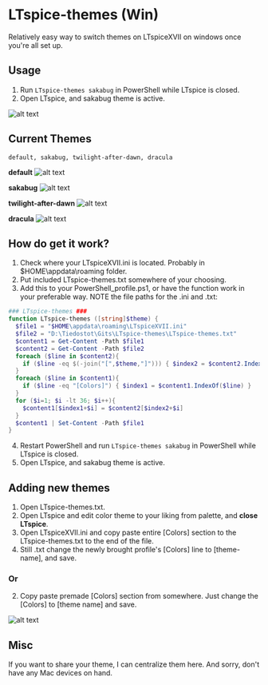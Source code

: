 # LTspice-themes (Win)

Relatively easy way to switch themes on LTspiceXVII on windows once you're all set up.

## Usage

1) Run `LTspice-themes sakabug` in PowerShell while LTspice is closed.
2) Open LTspice, and sakabug theme is active.

![alt text](https://github.com/sakabug/LTspice-themes/blob/main/images/p2.jpg?raw=true)

## Current Themes

`default, sakabug, twilight-after-dawn, dracula`

**default**
![alt text](https://github.com/sakabug/LTspice-themes/blob/main/images/default.jpg?raw=true)

**sakabug**
![alt text](https://github.com/sakabug/LTspice-themes/blob/main/images/sakabug.jpg?raw=true)

**twilight-after-dawn**
![alt text](https://github.com/sakabug/LTspice-themes/blob/main/images/twilight.jpg?raw=true)

**dracula**
![alt text](https://github.com/sakabug/LTspice-themes/blob/main/images/dracula.jpg?raw=true)


## How do get it work?

1) Check where your LTspiceXVII.ini is located. Probably in \$HOME\appdata\roaming folder.
2) Put included LTspice-themes.txt somewhere of your choosing.
3) Add this to your PowerShell_profile.ps1, or have the function work in your preferable way. NOTE the file paths for the .ini and .txt:

```powershell
### LTspice-themes ###
function LTspice-themes ([string]$theme) {
  $file1 = "$HOME\appdata\roaming\LTspiceXVII.ini"
  $file2 = "D:\Tiedostot\Gits\LTspice-themes\LTspice-themes.txt"
  $content1 = Get-Content -Path $file1
  $content2 = Get-Content -Path $file2
  foreach ($line in $content2){
    if ($line -eq $(-join("[",$theme,"]"))) { $index2 = $content2.IndexOf($line) }
  }
  foreach ($line in $content1){
    if ($line -eq "[Colors]") { $index1 = $content1.IndexOf($line) }
  }
  for ($i=1; $i -lt 36; $i++){
    $content1[$index1+$i] = $content2[$index2+$i]
  }
  $content1 | Set-Content -Path $file1
}
```

4) Restart PowerShell and run `LTspice-themes sakabug` in PowerShell while LTspice is closed.
5) Open LTspice, and sakabug theme is active.

## Adding new themes

1) Open LTspice-themes.txt.
2) Open LTspice and edit color theme to your liking from palette, and **close LTspice**.
3) Open LTspiceXVII.ini and copy paste entire [Colors] section to the LTspice-themes.txt to the end of the file.
4) Still .txt change the newly brought profile's [Colors] line to [theme-name], and save.

### Or
 
2) Copy paste premade [Colors] section from somewhere. Just change the [Colors] to [theme name] and save.

![alt text](https://github.com/sakabug/LTspice-themes/blob/main/images/p4.jpg?raw=true)

## Misc

If you want to share your theme, I can centralize them here.
And sorry, don't have any Mac devices on hand.
